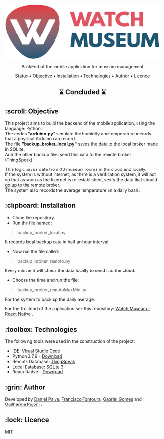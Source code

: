 <p align="center">
  <a href="#">
    <img src="logo/Watch-Museum.png" width="500" alt="Watch Museum">
  </a>
</p>
<p align="center">
    BackEnd of the mobile application for museum management
</p>

<p align="center">
 <a href="#status">Status</a> • 
 <a href="#objetivo">Objective</a> •
 <a href="#instalacao">Installation</a> • 
 <a href="#tecnologias">Technologies</a> • 
 <a href="#autor">Author</a> • 
 <a href="#licenca">Licence</a> 
</p>

<h2 align="center" id=status> 
	⌛ Concluded ⌛
</h2>

<h2 id=objetivo>:scroll: Objective</h2>

This project aims to build the backend of the mobile application, using the language: Python.<br>
The codes <strong>"arduino.py"</strong> simulate the humidity and temperature records that a physical Arduino can record.<br>
The file <strong>"backup_broker_local.py"</strong> saves the data to the local broker made in SQLite.<br>
And the other backup files send this data to the remote broker (ThingSpeak).<br>

This logic saves data from 03 museum rooms in the cloud and locally.<br>
If the system is without internet, as there is a verification system, it will act so that as soon as the Internet is re-established, verify the data that should go up to the remote broker.<br>
The system also records the average temperature on a daily basis.

<h2 id=instalacao>:clipboard: Installation</h2>

* Clone the repository.
* Run the file named:
> backup_broker_local.py

It records local backup data in half an hour interval.<br>
* Now run the file called:
> backup_broker_remoto.py

Every minute it will check the data locally to send it to the cloud.

* Choose the time and run the file:
> backup_broker_remotoMaxMin.py

For the system to back up the daily average.

For the frontend of the application see this repository:
[Watch Museum - React Native](https://github.com/danhpaiva/watch-museum-react-native) .

<h2 id=tecnologias>:toolbox: Technologies</h2>

The following tools were used in the construction of the project:

- IDE: <a href="https://code.visualstudio.com/">Visual Studio Code</a>
- Python 3.7.9 - <a href="https://www.python.org/downloads/release/python-379/"> Download </a>
- Remote Database: <a href="https://thingspeak.com/">ThingSpeak</a>
- Local Database: <a href="https://www.sqlite.org/download.html">SQLite 3</a>
- React Native - <a href="https://reactnative.dev/"> Download </a>

<h2 id=autor>:grin: Author</h2>

Developed by <a href="https://www.linkedin.com/in/danhpaiva/" target="_blank">Daniel Paiva</a>,
<a href="https://www.linkedin.com/in/francisco-fontoura/" target="_blank">Francisco Fontoura</a>,
<a href="https://github.com/gab-gomes" target="_blank">Gabriel Gomes</a> and 
<a href="https://www.linkedin.com/in/guilhermepujoni/" target="_blank">Guilherme Pujoni</a> .

<h2 id=licenca>:lock: Licence</h2>
<a href="https://github.com/danhpaiva/watch-museum-py/blob/main/LICENSE" target="_blank">MIT</a>
